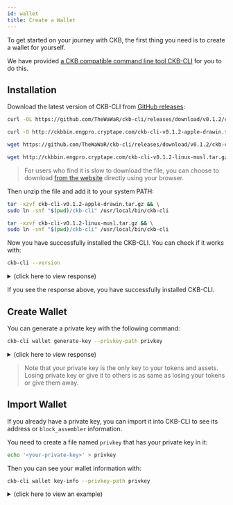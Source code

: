 ```yaml
---
id: wallet
title: Create a Wallet
---
```


To get started on your journey with CKB, the first thing you need is to create a wallet for yourself.

We have provided [a CKB compatible command line tool CKB-CLI](https://github.com/TheWaWaR/ckb-cli) for you to do this.

## Installation

Download the latest version of CKB-CLI from [GitHub releases](https://github.com/TheWaWaR/ckb-cli/releases):


<!-- Todo: change the ckb-cli version here -->

<!--DOCUSAURUS_CODE_TABS-->
<!--macOS-->
```bash
curl -OL https://github.com/TheWaWaR/ckb-cli/releases/download/v0.1.2/ckb-cli-v0.1.2-apple-drawin.tar.gz
```
<!--macOS(中国镜像)-->
```bash
curl -O http://ckbbin.engpro.cryptape.com/ckb-cli-v0.1.2-apple-drawin.tar.gz
```
<!--Linux-->
```bash
wget https://github.com/TheWaWaR/ckb-cli/releases/download/v0.1.2/ckb-cli-v0.1.2-linux-musl.tar.gz
```
<!--Linux(中国镜像)-->
```bash
wget http://ckbbin.engpro.cryptape.com/ckb-cli-v0.1.2-linux-musl.tar.gz
```
<!--END_DOCUSAURUS_CODE_TABS-->

> For users who find it is slow to download the file, you can choose to download [from the website](https://github.com/TheWaWaR/ckb-cli/releases) directly using your browser.

Then unzip the file and add it to your system PATH:

<!--DOCUSAURUS_CODE_TABS-->
<!--macOS-->
```bash
tar -xzvf ckb-cli-v0.1.2-apple-drawin.tar.gz && \
sudo ln -snf "$(pwd)/ckb-cli" /usr/local/bin/ckb-cli
```
<!--Linux-->
```bash
tar -xzvf ckb-cli-v0.1.2-linux-musl.tar.gz && \
sudo ln -snf "$(pwd)/ckb-cli" /usr/local/bin/ckb-cli
```
<!--END_DOCUSAURUS_CODE_TABS-->

Now you have successfully installed the CKB-CLI. You can check if it works with:
```bash
ckb-cli --version
```

<!-- Todo: change the response here -->

<details>
<summary>(click here to view response)</summary>
```bash
$ ckb-cli --version
ckb-cli 0.1.2 ( 2019-05-29)
```
</details>

If you see the response above, you have successfully installed CKB-CLI.

## Create Wallet

You can generate a private key with the following command:
```bash
ckb-cli wallet generate-key --privkey-path privkey
```
<details>
<summary>(click here to view response)</summary>
```bash
$ ckb-cli wallet generate-key --privkey-path privkey
Put this config in < ckb.toml >:

[block_assembler]
code_hash = "0x9e3b3557f11b2b3532ce352bfe8017e9fd11d154c4c7f9b7aaaa1e621b539a08"
args = ["0x7e6bccda0abe748eb5dc74be0e797662ae938036"]

{
  "address": "ckt1q9gry5zg0e4ueks2he6gadwuwjlqu7tkv2hf8qpkf47x2u",
  "lock_hash": "0x66313b870633a267297b8e25ac56ec04b0c6153ca319f3a597816b6ba1c735a6",
  "pubkey": "02988df184fcc74a98e03d9952e878db068d31b5667c233985802ee4e7f3751323"
}
```
</details>

In the output message, you can find the following information:
* `[block_assembler]`  is needed for configuring your miner software, so **please keep a record of it**.
* `address` is the address of the generated [wallet](../basic-concepts/states-tokens#wallet).
* `lock_hash` is needed for [unlocking Cells](../basic-concepts/architecture#lock-script).
* `pubkey` is the public key of this wallet.

This command will also create a file named `privkey` in your current folder. In this file you can find your private key (the first line of the file) and its address (the second line).

<details>
<summary>(click here to view an example `privkey`)</summary>
```bash
9404a426fa4a7b2e431f75e70d0b458233cbe04b8617935582cb39925892a429
ckt1q9gry5zg0e4ueks2he6gadwuwjlqu7tkv2hf8qpkf47x2u
```
</details>

> Note that your private key is the only key to your tokens and assets. Losing private key or give it to others is as same as losing your tokens or give them away.

## Import Wallet
If you already have a private key, you can import it into CKB-CLI to see its address or `block_assembler` information.

You need to create a file named `privkey` that has your private key in it:
```bash
echo '<your-private-key>' > privkey
```

Then you can see your wallet information with:
```bash
ckb-cli wallet key-info --privkey-path privkey
```

<details>
<summary>(click here to view an example)</summary>
```bash
$ echo '9404a426fa4a7b2e431f75e70d0b458233cbe04b8617935582cb39925892a429' > privkey
$ ckb-cli wallet key-info --privkey-path privkey
Put this config in < ckb.toml >:

[block_assembler]
code_hash = "0x9e3b3557f11b2b3532ce352bfe8017e9fd11d154c4c7f9b7aaaa1e621b539a08"
args = ["0x7e6bccda0abe748eb5dc74be0e797662ae938036"]

{
  "address": "ckt1q9gry5zg0e4ueks2he6gadwuwjlqu7tkv2hf8qpkf47x2u",
  "lock_hash": "0x66313b870633a267297b8e25ac56ec04b0c6153ca319f3a597816b6ba1c735a6",
  "pubkey": "02988df184fcc74a98e03d9952e878db068d31b5667c233985802ee4e7f3751323"
}
```
</details>

Now you have successfully created your own wallet. Congratulations! You can try to start your own node now.

If you find any problems, please refer to the [trouble shooting document](../references/troubleshooting).
